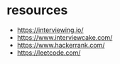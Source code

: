 # resources

* https://interviewing.io/
* https://www.interviewcake.com/
* https://www.hackerrank.com/
* https://leetcode.com/
